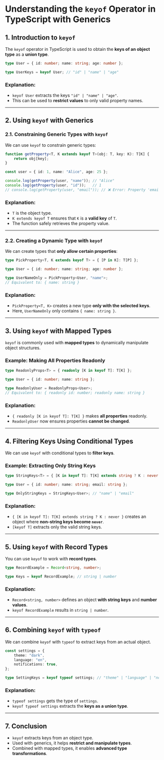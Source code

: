 # Understanding the `keyof` Operator in TypeScript with Generics

## 1. Introduction to `keyof`

The `keyof` operator in TypeScript is used to obtain the **keys of an object type** as a **union type**.

```ts
type User = { id: number; name: string; age: number };

type UserKeys = keyof User; // "id" | "name" | "age"
```

### Explanation:
- `keyof User` extracts the keys `"id" | "name" | "age"`.
- This can be used to **restrict values** to only valid property names.

---

## 2. Using `keyof` with Generics

### 2.1. Constraining Generic Types with `keyof`

We can use `keyof` to constrain generic types:

```ts
function getProperty<T, K extends keyof T>(obj: T, key: K): T[K] {
    return obj[key];
}

const user = { id: 1, name: "Alice", age: 25 };

console.log(getProperty(user, "name")); // "Alice"
console.log(getProperty(user, "id"));   // 1
// console.log(getProperty(user, "email")); // ❌ Error: Property 'email' does not exist
```

### Explanation:
- `T` is the object type.
- `K extends keyof T` ensures that `K` is a **valid key** of `T`.
- The function safely retrieves the property value.

---

### 2.2. Creating a Dynamic Type with `keyof`

We can create types that **only allow certain properties**:

```ts
type PickProperty<T, K extends keyof T> = { [P in K]: T[P] };

type User = { id: number; name: string; age: number };

type UserNameOnly = PickProperty<User, "name">;
// Equivalent to: { name: string }
```

### Explanation:
- `PickProperty<T, K>` creates a new type **only with the selected keys**.
- Here, `UserNameOnly` only contains `{ name: string }`.

---

## 3. Using `keyof` with Mapped Types

`keyof` is commonly used with **mapped types** to dynamically manipulate object structures.

### Example: Making All Properties Readonly

```ts
type ReadonlyProps<T> = { readonly [K in keyof T]: T[K] };

type User = { id: number; name: string };

type ReadonlyUser = ReadonlyProps<User>;
// Equivalent to: { readonly id: number; readonly name: string }
```

### Explanation:
- `{ readonly [K in keyof T]: T[K] }` makes **all properties** readonly.
- `ReadonlyUser` now ensures properties **cannot be changed**.

---

## 4. Filtering Keys Using Conditional Types

We can use `keyof` with conditional types to **filter keys**.

### Example: Extracting Only String Keys

```ts
type StringKeys<T> = { [K in keyof T]: T[K] extends string ? K : never }[keyof T];

type User = { id: number; name: string; email: string };

type OnlyStringKeys = StringKeys<User>; // "name" | "email"
```

### Explanation:
- `{ [K in keyof T]: T[K] extends string ? K : never }` creates an object where **non-string keys become `never`**.
- `[keyof T]` extracts only the valid string keys.

---

## 5. Using `keyof` with Record Types

You can use `keyof` to work with **record types**.

```ts
type RecordExample = Record<string, number>;

type Keys = keyof RecordExample; // string | number
```

### Explanation:
- `Record<string, number>` defines an object **with string keys** and **number values**.
- `keyof RecordExample` results in `string | number`.

---

## 6. Combining `keyof` with `typeof`

We can combine `keyof` with `typeof` to extract keys from an actual object.

```ts
const settings = {
    theme: "dark",
    language: "en",
    notifications: true,
};

type SettingKeys = keyof typeof settings; // "theme" | "language" | "notifications"
```

### Explanation:
- `typeof settings` gets the type of `settings`.
- `keyof typeof settings` extracts the **keys as a union type**.

---

## 7. Conclusion

- `keyof` extracts keys from an object type.
- Used with generics, it helps **restrict and manipulate types**.
- Combined with mapped types, it enables **advanced type transformations**.

